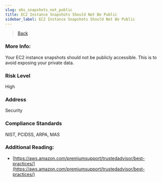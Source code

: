 ```yaml
---
slug: ebs_snapshots_not_public
title: EC2 Instance Snapshots Should Not Be Public
sidebar_label: EC2 Instance Snapshots Should Not Be Public
---
```

> [Back](../../ec2monitoring)

### More Info:
Your EC2 instance snapshots should not be publicly accessible. This is to avoid exposing your private data.

### Risk Level
High

### Address
Security

### Compliance Standards
NIST, PCIDSS, ARPA, MAS

### Additional Reading:
- [https://aws.amazon.com/premiumsupport/trustedadvisor/best-practices/](https://aws.amazon.com/premiumsupport/trustedadvisor/best-practices/) 
